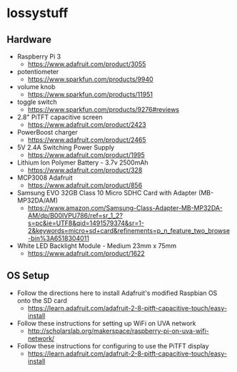 # lossystuff

## Hardware
* Raspberry Pi 3	
  * https://www.adafruit.com/product/3055
* potentiometer
  * https://www.sparkfun.com/products/9940
* volume knob
  * https://www.sparkfun.com/products/11951
* toggle switch
  * https://www.sparkfun.com/products/9276#reviews
* 2.8" PiTFT capacitive screen
  * https://www.adafruit.com/product/2423
* PowerBoost charger
  * https://www.adafruit.com/product/2465
* 5V 2.4A Switching Power Supply
  * https://www.adafruit.com/product/1995
* Lithium Ion Polymer Battery - 3.7v 2500mAh
  * https://www.adafruit.com/product/328
* MCP3008	Adafruit
  * https://www.adafruit.com/product/856
* Samsung EVO 32GB Class 10 Micro SDHC Card with Adapter (MB-MP32DA/AM)
  * https://www.amazon.com/Samsung-Class-Adapter-MB-MP32DA-AM/dp/B00IVPU786/ref=sr_1_2?s=pc&ie=UTF8&qid=1491579374&sr=1-2&keywords=micro+sd+card&refinements=p_n_feature_two_browse-bin%3A6518304011
* White LED Backlight Module - Medium 23mm x 75mm
  * https://www.adafruit.com/product/1622


## OS Setup
* Follow the directions here to install Adafruit's modified Raspbian OS onto the SD card
  * https://learn.adafruit.com/adafruit-2-8-pitft-capacitive-touch/easy-install
* Follow these instructions for setting up WiFi on UVA network
  * http://scholarslab.org/makerspace/raspberry-pi-on-uva-wifi-network/
* Follow these instructions for configuring to use the PiTFT display
  * https://learn.adafruit.com/adafruit-2-8-pitft-capacitive-touch/easy-install


